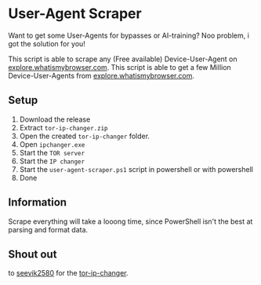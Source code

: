# User-Agent Scraper

Want to get some User-Agents for bypasses or AI-training? Noo problem, i got the solution for you!

This script is able to scrape any (Free available) Device-User-Agent on [explore.whatismybrowser.com](https://explore.whatismybrowser.com/). This script is able to get a few Million Device-User-Agents from [explore.whatismybrowser.com](https://explore.whatismybrowser.com/).

## Setup

1. Download the release
2. Extract ```tor-ip-changer.zip```
3. Open the created ```tor-ip-changer``` folder.
4. Open ```ipchanger.exe```
5. Start the ```TOR server```
6. Start the ```IP changer```
7. Start the ```user-agent-scraper.ps1``` script in powershell or with powershell
8. Done

## Information

Scrape everything will take a looong time, since PowerShell isn't the best at parsing and format data.

## Shout out

to [seevik2580](https://github.com/seevik2580) for the [tor-ip-changer](https://github.com/seevik2580/tor-ip-changer).